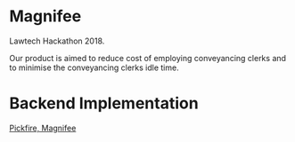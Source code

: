 # Magnifee
Lawtech Hackathon 2018.

Our product is aimed to reduce cost of employing conveyancing clerks and to minimise the conveyancing clerks idle time.

# Backend Implementation
[Pickfire, Magnifee](https://github.com/pickfire/magnifee)
